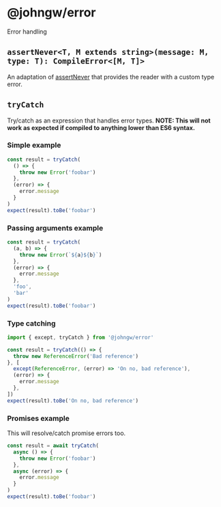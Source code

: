 # @johngw/error

Error handling

## `assertNever<T, M extends string>(message: M, type: T): CompileError<[M, T]>`

An adaptation of [assertNever](https://github.com/aikoven/assert-never#readme) that provides the reader with a custom type error.

## `tryCatch`

Try/catch as an expression that handles error types. **NOTE: This will not work as expected if compiled to anything lower than ES6 syntax.**

### Simple example

```typescript
const result = tryCatch(
  () => {
    throw new Error('foobar')
  },
  (error) => {
    error.message
  }
)
expect(result).toBe('foobar')
```

### Passing arguments example

```typescript
const result = tryCatch(
  (a, b) => {
    throw new Error(`${a}${b}`)
  },
  (error) => {
    error.message
  },
  'foo',
  'bar'
)
expect(result).toBe('foobar')
```

### Type catching

```typescript
import { except, tryCatch } from '@johngw/error'

const result = tryCatch(() => {
  throw new ReferenceError('Bad reference')
}, [
  except(ReferenceError, (error) => 'On no, bad reference'),
  (error) => {
    error.message
  },
])
expect(result).toBe('On no, bad reference')
```

### Promises example

This will resolve/catch promise errors too.

```typescript
const result = await tryCatch(
  async () => {
    throw new Error('foobar')
  },
  async (error) => {
    error.message
  }
)
expect(result).toBe('foobar')
```
